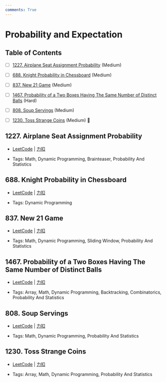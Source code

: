 ```yaml
---
comments: True
---
```


# Probability and Expectation

## Table of Contents

- [ ] [1227. Airplane Seat Assignment Probability](#1227-airplane-seat-assignment-probability) (Medium)
- [ ] [688. Knight Probability in Chessboard](#688-knight-probability-in-chessboard) (Medium)
- [ ] [837. New 21 Game](#837-new-21-game) (Medium)
- [ ] [1467. Probability of a Two Boxes Having The Same Number of Distinct Balls](#1467-probability-of-a-two-boxes-having-the-same-number-of-distinct-balls) (Hard)
- [ ] [808. Soup Servings](#808-soup-servings) (Medium)
- [ ] [1230. Toss Strange Coins](#1230-toss-strange-coins) (Medium) 👑


## 1227. Airplane Seat Assignment Probability

-    [LeetCode](https://leetcode.com/problems/airplane-seat-assignment-probability/) | [力扣](https://leetcode.cn/problems/airplane-seat-assignment-probability/)

-   Tags: Math, Dynamic Programming, Brainteaser, Probability And Statistics



## 688. Knight Probability in Chessboard

-    [LeetCode](https://leetcode.com/problems/knight-probability-in-chessboard/) | [力扣](https://leetcode.cn/problems/knight-probability-in-chessboard/)

-   Tags: Dynamic Programming



## 837. New 21 Game

-    [LeetCode](https://leetcode.com/problems/new-21-game/) | [力扣](https://leetcode.cn/problems/new-21-game/)

-   Tags: Math, Dynamic Programming, Sliding Window, Probability And Statistics



## 1467. Probability of a Two Boxes Having The Same Number of Distinct Balls

-    [LeetCode](https://leetcode.com/problems/probability-of-a-two-boxes-having-the-same-number-of-distinct-balls/) | [力扣](https://leetcode.cn/problems/probability-of-a-two-boxes-having-the-same-number-of-distinct-balls/)

-   Tags: Array, Math, Dynamic Programming, Backtracking, Combinatorics, Probability And Statistics



## 808. Soup Servings

-    [LeetCode](https://leetcode.com/problems/soup-servings/) | [力扣](https://leetcode.cn/problems/soup-servings/)

-   Tags: Math, Dynamic Programming, Probability And Statistics



## 1230. Toss Strange Coins

-    [LeetCode](https://leetcode.com/problems/toss-strange-coins/) | [力扣](https://leetcode.cn/problems/toss-strange-coins/)

-   Tags: Array, Math, Dynamic Programming, Probability And Statistics

